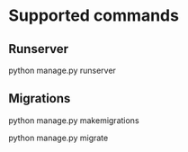 # Supported commands

## Runserver

python manage.py runserver

## Migrations

python manage.py makemigrations

python manage.py migrate
